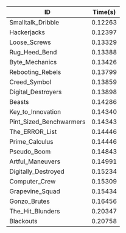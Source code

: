 |ID|Time(s)|
|-|-|
|Smalltalk_Dribble|0.12263|
|Hackerjacks|0.12397|
|Loose_Screws|0.13329|
|Rug_Heed_Bend|0.13388|
|Byte_Mechanics|0.13426|
|Rebooting_Rebels|0.13799|
|Creed_Symbol|0.13859|
|Digital_Destroyers|0.13898|
|Beasts|0.14286|
|Key_to_Innovation|0.14340|
|Pint_Sized_Benchwarmers|0.14343|
|The_ERROR_List|0.14446|
|Prime_Calculus|0.14446|
|Pseudo_Boom|0.14843|
|Artful_Maneuvers|0.14991|
|Digitally_Destroyed|0.15234|
|Computer_Crew|0.15309|
|Grapevine_Squad|0.15434|
|Gonzo_Brutes|0.16456|
|The_Hit_Blunders|0.20347|
|Blackouts|0.20758|
